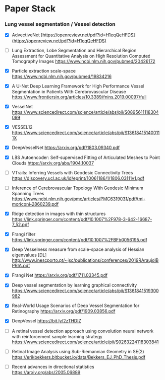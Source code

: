 # Paper Stack

### Lung vessel segmentation / Vessel detection

- [x] AdvectiveNet   [https://openreview.net/pdf?id=H1eqQeHFDS](https://openreview.net/pdf?id=H1eqQeHFDS)
- [ ] Lung Extraction, Lobe Segmentation and Hierarchical Region Assessment for Quantitative Analysis on High Resolution Computed Tomography Images https://www.ncbi.nlm.nih.gov/pubmed/20426172
- [x] Particle extraction scale-space https://www.ncbi.nlm.nih.gov/pubmed/19834216
- [x] A U-Net Deep Learning Framework for High Performance Vessel Segmentation in Patients With Cerebrovascular Disease https://www.frontiersin.org/articles/10.3389/fnins.2019.00097/full
- [x] VesselNet https://www.sciencedirect.com/science/article/abs/pii/S0895611118304099
- [x] VESSEL12 https://www.sciencedirect.com/science/article/abs/pii/S136184151400111X
- [x] DeepVesselNet https://arxiv.org/pdf/1803.09340.pdf
- [x] LBS Autoencoder: Self-supervised Fitting of Articulated Meshes to Point Clouds https://arxiv.org/abs/1904.10037
- [ ] VTrails: Inferring Vessels with Geodesic Connectivity Trees https://discovery.ucl.ac.uk/id/eprint/10061186/1/1806.03111v1.pdf
- [ ] Inference of Cerebrovascular Topology With Geodesic Minimum Spanning Trees https://www.ncbi.nlm.nih.gov/pmc/articles/PMC6319031/pdf/tmi-moriconi-2860239.pdf
- [x] Ridge detection in images with thin structures https://link.springer.com/content/pdf/10.1007%2F978-3-642-16687-7_52.pdf
- [x] Frangi filter https://link.springer.com/content/pdf/10.1007%2FBFb0056195.pdf
- [x] Deep Vesselness measure from scale-space analysis of Hessian eigenvalues [DL] http://www.inescporto.pt/~jsc/publications/conferences/2019RAraujoIBPRIA.pdf
- [x] Frangi Net https://arxiv.org/pdf/1711.03345.pdf
- [x] Deep vessel segmentation by learning graphical connectivity https://www.sciencedirect.com/science/article/abs/pii/S1361841519300982
- [x] Real-World Usage Scenarios of Deep Vessel Segmentation for Retinography https://arxiv.org/pdf/1909.03856.pdf
- [x] DeepVessel https://bit.ly/2zTHDIZ
- [ ] A retinal vessel detection approach using convolution neural network with reinforcement sample learning strategy https://www.sciencedirect.com/science/article/pii/S0263224118303841
- [ ] Retinal Image Analysis using Sub-Riemannian Geometry in SE(2)  https://erikbekkers.bitbucket.io/data/Bekkers_EJ_PhD_Thesis.pdf



- [ ] Recent advances in directional statistics  https://arxiv.org/abs/2005.06889